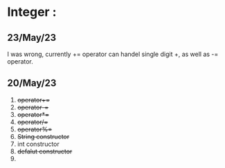 # Integer :

## 23/May/23
I was wrong, currently += operator can handel single digit +, as well as -= operator. 

## 20/May/23
1. ~~operator+=~~
2. ~~operator-=~~
3. ~~operator*=~~
4. ~~operator/=~~
5. ~~operator%=~~
6. ~~String constructor~~
7. int constructor
8. ~~defalut constructor~~
9. 